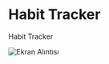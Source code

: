 # Habit Tracker

Habit Tracker

![Ekran Alıntısı](https://github.com/BilalSevinc16/Habit_Tracker/assets/146417248/38e6ea7a-280e-4024-9c2e-4caeb1194127)
